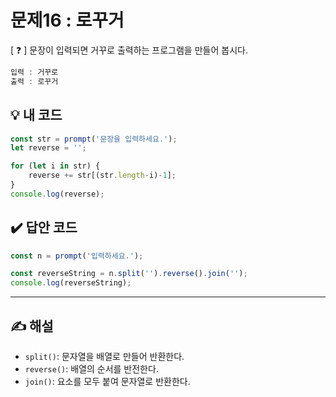 # 문제16 : 로꾸거

[ ❓ ] 문장이 입력되면 거꾸로 출력하는 프로그램을 만들어 봅시다.

```js
입력 : 거꾸로
출력 : 로꾸거
```

## 💡 내 코드
```js
const str = prompt('문장을 입력하세요.');
let reverse = '';

for (let i in str) {
	reverse += str[(str.length-i)-1];
}
console.log(reverse);
```

## ✔️ 답안 코드
```js
const n = prompt('입력하세요.');

const reverseString = n.split('').reverse().join('');
console.log(reverseString);
```

---
## ✍️ 해설
- `split()`: 문자열을 배열로 만들어 반환한다.
- `reverse()`: 배열의 순서를 반전한다.
- `join()`: 요소를 모두 붙여 문자열로 반환한다.
